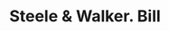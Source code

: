 ---
doi: 10.7916/D8R22CCS
date_other: '1890'
date_other_textual: 1890-1899
form: printed ephemera
genre:
- Invoices
name:
- Steele & Walker
object_in_context_url: https://biggert.cul.columbia.edu/items/view/ave_biggert_00698
subject_hierarchical_geographic:
- St. Joseph, Missouri, United States
subject_name:
- Steele & Walker
title: Steele & Walker. Bill
sort_title: Steele & Walker. Bill
call_number: ave_biggert_00698
coordinates:
- 39.75805555555556,-94.83666666666666
pid: ave_biggert_00698
identifiers: ave_biggert_00698
permalink: /biggert/ave_biggert_00698/
layout: iiif-image-page
---